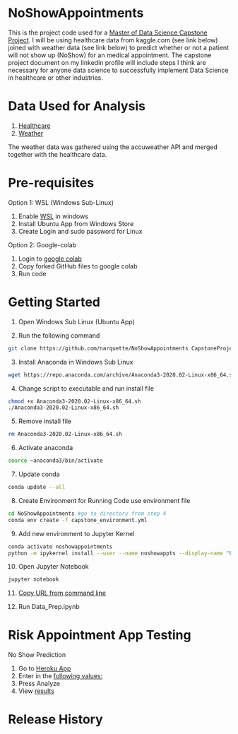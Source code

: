 # NoShowAppointments
This is the project code used for a [Master of Data Science Capstone Project](https://www.linkedin.com/in/nicholasarquette/).  I will be using healthcare data from kaggle.com (see link below) joined with weather data (see link below) to predict whether or not a patient will not show up (NoShow) for an medical appointment.  The capstone project document on my linkedin profile will include steps I think are necessary for anyone data science to successfully implement Data Science in healthcare or other industries.

# Data Used for Analysis
1. [Healthcare](https://www.kaggle.com/joniarroba/noshowappointments/) 
2. [Weather](https://developer.accuweather.com/user/login)

The weather data was gathered using the accuweather API and merged together with the healthcare data.

# Pre-requisites

Option 1: WSL (Windows Sub-Linux)

1. Enable [WSL](https://winaero.com/blog/enable-wsl-windows-10-fall-creators-update/) in windows 
2. Install Ubuntu App from Windows Store
3. Create Login and sudo password for Linux

Option 2: Google-colab

1. Login to [google colab](https://colab.research.google.com/notebooks/welcome.ipynb)
2. Copy forked GitHub files to google colab
3. Run code 

# Getting Started 

1. Open Windows Sub Linux (Ubuntu App)

2. Run the following command

```sh
git clone https://github.com/narquette/NoShowAppointments CapstoneProject
```

3. Install Anaconda in Windows Sub Linux

```sh
wget https://repo.anaconda.com/archive/Anaconda3-2020.02-Linux-x86_64.sh
```

4. Change script to executable and run install file

```sh
chmod +x Anaconda3-2020.02-Linux-x86_64.sh
./Anaconda3-2020.02-Linux-x86_64.sh
```

5. Remove install file

```sh
rm Anaconda3-2020.02-Linux-x86_64.sh
```

6. Activate anaconda

```sh
source ~anaconda3/bin/activate
```

7. Update conda

```sh
conda update --all
```

8. Create Environment for Running Code use environment file

```sh
cd NoShowAppointments #go to directory from step 4
conda env create -f capstone_environment.yml
```
9. Add new environment to Jupyter Kernel

```sh
conda activate noshowappointments
python -m ipykernel install --user --name noshowappts --display-name "Python (noshowappts)"
```
10. Open Jupyter Notebook

```sh
jupyter notebook
```
11. [Copy URL from command line](https://www.screencast.com/t/JgVmAL6wC)

12. Run Data_Prep.ipynb

# Risk Appointment App Testing

No Show Prediction

1) Go to [Heroku App](https://apptnoshow.herokuapp.com/)
2) Enter in the [following values:](https://www.screencast.com/t/xFwlA991PF)
3) Press Analyze
4) View [results](https://www.screencast.com/t/h1EpH8Pr) 




# Release History

